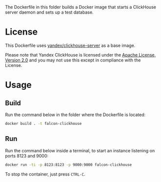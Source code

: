 The Dockerfile in this folder builds a Docker image that starts a ClickHouse server daemon and sets up a test database.

# License

This Dockerfile uses [yandex/clickhouse-server](https://hub.docker.com/r/yandex/clickhouse-server/) as a base image.

Please note that Yandex ClickHouse is licensed under the [Apache License, Version 2.0](http://www.apache.org/licenses/LICENSE-2.0) and you may not use this except in compliance with the License.

# Usage

## Build

Run the command below in the folder where the Dockerfile is located:

```sh
docker build . -t falcon-clickhouse
```

## Run

Run the command below inside a terminal, to start an instance listening on ports 8123 and 9000:

```sh
docker run -ti -p 8123:8123 -p 9000:9000 falcon-clickhouse
```

To stop the container, just press `CTRL-C`.